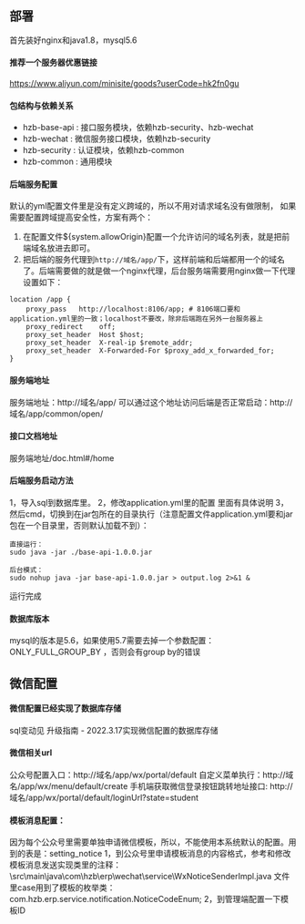 ## 部署
首先装好nginx和java1.8，mysql5.6

#### 推荐一个服务器优惠链接
https://www.aliyun.com/minisite/goods?userCode=hk2fn0gu

#### 包结构与依赖关系

- hzb-base-api : 接口服务模块，依赖hzb-security、hzb-wechat
- hzb-wechat : 微信服务接口模块，依赖hzb-security
- hzb-security : 认证模块，依赖hzb-common
- hzb-common : 通用模块
   
#### 后端服务配置
默认的yml配置文件里是没有定义跨域的，所以不用对请求域名没有做限制，
如果需要配置跨域提高安全性，方案有两个：
1. 在配置文件${system.allowOrigin}配置一个允许访问的域名列表，就是把前端域名放进去即可。
2. 把后端的服务代理到`http://域名/app/`下，这样前端和后端都用一个的域名了。后端需要做的就是做一个nginx代理，后台服务端需要用nginx做一下代理设置如下：
```
location /app {
    proxy_pass   http://localhost:8106/app; # 8106端口要和application.yml里的一致；localhost不要改，除非后端跑在另外一台服务器上
    proxy_redirect    off;
    proxy_set_header  Host $host;
    proxy_set_header  X-real-ip $remote_addr;
    proxy_set_header  X-Forwarded-For $proxy_add_x_forwarded_for;
}
```
#### 服务端地址
服务端地址：http://域名/app/
可以通过这个地址访问后端是否正常启动：http://域名/app/common/open/

#### 接口文档地址
服务端地址/doc.html#/home

#### 后端服务启动方法

1，导入sql到数据库里。
2，修改application.yml里的配置 里面有具体说明
3，然后cmd，切换到在jar包所在的目录执行（注意配置文件application.yml要和jar包在一个目录里，否则默认加载不到）：
```
直接运行：
sudo java -jar ./base-api-1.0.0.jar

后台模式：
sudo nohup java -jar base-api-1.0.0.jar > output.log 2>&1 &
```
运行完成

#### 数据库版本
mysql的版本是5.6，如果使用5.7需要去掉一个参数配置： ONLY_FULL_GROUP_BY ，否则会有group by的错误

## 微信配置

#### 微信配置已经实现了数据库存储 
sql变动见 升级指南 - 2022.3.17实现微信配置的数据库存储

#### 微信相关url
公众号配置入口：http://域名/app/wx/portal/default
自定义菜单执行：http://域名/app/wx/menu/default/create
手机端获取微信登录按钮跳转地址接口: http://域名/app/wx/portal/default/loginUrl?state=student

#### 模板消息配置：
因为每个公众号里需要单独申请微信模板，所以，不能使用本系统默认的配置。用到的表是：setting_notice
1，到公众号里申请模板消息的内容格式，参考和修改模板消息发送实现类里的注释：
\src\main\java\com\hzb\erp\wechat\service\WxNoticeSenderImpl.java
文件里case用到了模板的枚举类：
com.hzb.erp.service.notification.NoticeCodeEnum;
2，到管理端配置一下模板ID
